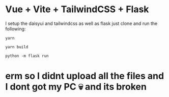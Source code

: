 # Vue + Vite + TailwindCSS + Flask

I setup the daisyui and tailwindcss as well as flask just clone and run the following: 
```
yarn
```
```
yarn build
```
```
python -m flask run
```

# erm so I didnt upload all the files and I dont got my PC 💀 and its broken

